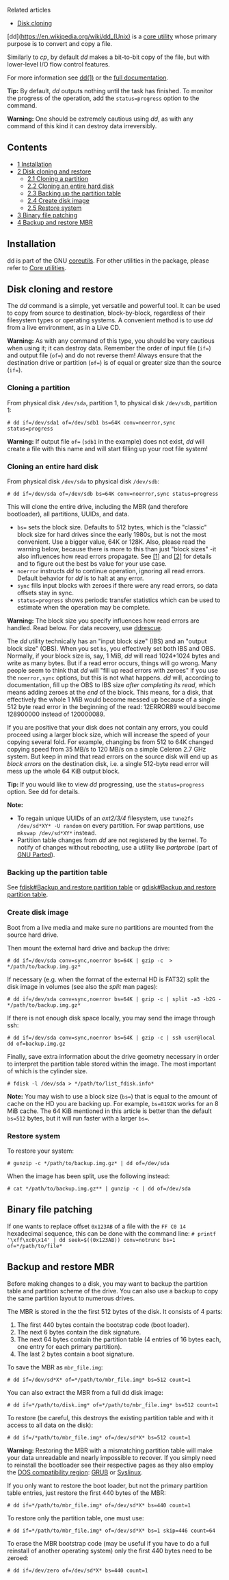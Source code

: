 Related articles

*   [Disk cloning](/index.php/Disk_cloning "Disk cloning")

[dd](https://en.wikipedia.org/wiki/dd_(Unix) is a [core utility](/index.php/Core_utility "Core utility") whose primary purpose is to convert and copy a file.

Similarly to *cp*, by default *dd* makes a bit-to-bit copy of the file, but with lower-level I/O flow control features.

For more information see [dd(1)](https://jlk.fjfi.cvut.cz/arch/manpages/man/dd.1) or the [full documentation](https://www.gnu.org/software/coreutils/dd).

**Tip:** By default, *dd* outputs nothing until the task has finished. To monitor the progress of the operation, add the `status=progress` option to the command.

**Warning:** One should be extremely cautious using *dd*, as with any command of this kind it can destroy data irreversibly.

## Contents

*   [1 Installation](#Installation)
*   [2 Disk cloning and restore](#Disk_cloning_and_restore)
    *   [2.1 Cloning a partition](#Cloning_a_partition)
    *   [2.2 Cloning an entire hard disk](#Cloning_an_entire_hard_disk)
    *   [2.3 Backing up the partition table](#Backing_up_the_partition_table)
    *   [2.4 Create disk image](#Create_disk_image)
    *   [2.5 Restore system](#Restore_system)
*   [3 Binary file patching](#Binary_file_patching)
*   [4 Backup and restore MBR](#Backup_and_restore_MBR)

## Installation

dd is part of the GNU [coreutils](https://www.archlinux.org/packages/?name=coreutils). For other utilities in the package, please refer to [Core utilities](/index.php/Core_utilities "Core utilities").

## Disk cloning and restore

The *dd* command is a simple, yet versatile and powerful tool. It can be used to copy from source to destination, block-by-block, regardless of their filesystem types or operating systems. A convenient method is to use *dd* from a live environment, as in a Live CD.

**Warning:** As with any command of this type, you should be very cautious when using it; it can destroy data. Remember the order of input file (`if=`) and output file (`of=`) and do not reverse them! Always ensure that the destination drive or partition (`of=`) is of equal or greater size than the source (`if=`).

### Cloning a partition

From physical disk `/dev/sda`, partition 1, to physical disk `/dev/sdb`, partition 1:

```
# dd if=/dev/sda1 of=/dev/sdb1 bs=64K conv=noerror,sync status=progress

```

**Warning:** If output file `of=` (`sdb1` in the example) does not exist, *dd* will create a file with this name and will start filling up your root file system!

### Cloning an entire hard disk

From physical disk `/dev/sda` to physical disk `/dev/sdb`:

```
# dd if=/dev/sda of=/dev/sdb bs=64K conv=noerror,sync status=progress

```

This will clone the entire drive, including the MBR (and therefore bootloader), all partitions, UUIDs, and data.

*   `bs=` sets the block size. Defaults to 512 bytes, which is the "classic" block size for hard drives since the early 1980s, but is not the most convenient. Use a bigger value, 64K or 128K. Also, please read the warning below, because there is more to this than just "block sizes" -it also influences how read errors propagate. See [[1]](http://www.mail-archive.com/eug-lug@efn.org/msg12073.html) and [[2]](http://blog.tdg5.com/tuning-dd-block-size/) for details and to figure out the best bs value for your use case.
*   `noerror` instructs *dd* to continue operation, ignoring all read errors. Default behavior for *dd* is to halt at any error.
*   `sync` fills input blocks with zeroes if there were any read errors, so data offsets stay in sync.
*   `status=progress` shows periodic transfer statistics which can be used to estimate when the operation may be complete.

**Warning:** The block size you specify influences how read errors are handled. Read below. For data recovery, use [ddrescue](#Using_ddrescue).

The *dd* utility technically has an "input block size" (IBS) and an "output block size" (OBS). When you set `bs`, you effectively set both IBS and OBS. Normally, if your block size is, say, 1 MiB, *dd* will read 1024*1024 bytes and write as many bytes. But if a read error occurs, things will go wrong. Many people seem to think that *dd* will "fill up read errors with zeroes" if you use the `noerror,sync` options, but this is not what happens. *dd* will, according to documentation, fill up the OBS to IBS size *after completing its read*, which means adding zeroes at the *end* of the block. This means, for a disk, that effectively the whole 1 MiB would become messed up because of a single 512 byte read error in the beginning of the read: 12ERROR89 would become 128900000 instead of 120000089.

If you are positive that your disk does not contain any errors, you could proceed using a larger block size, which will increase the speed of your copying several fold. For example, changing bs from 512 to 64K changed copying speed from 35 MB/s to 120 MB/s on a simple Celeron 2.7 GHz system. But keep in mind that read errors on the source disk will end up as *block errors* on the destination disk, i.e. a single 512-byte read error will mess up the whole 64 KiB output block.

**Tip:** If you would like to view *dd* progressing, use the `status=progress` option. See <a class="mw-selflink selflink">dd</a> for details.

**Note:**

*   To regain unique UUIDs of an *ext2/3/4* filesystem, use `tune2fs /dev/sd*XY* -U random` on every partition. For swap partitions, use `mkswap /dev/sd*XY*` instead.
*   Partition table changes from *dd* are not registered by the kernel. To notify of changes without rebooting, use a utility like *partprobe* (part of [GNU Parted](/index.php/GNU_Parted "GNU Parted")).

### Backing up the partition table

See [fdisk#Backup and restore partition table](/index.php/Fdisk#Backup_and_restore_partition_table "Fdisk") or [gdisk#Backup and restore partition table](/index.php/Gdisk#Backup_and_restore_partition_table "Gdisk").

### Create disk image

Boot from a live media and make sure no partitions are mounted from the source hard drive.

Then mount the external hard drive and backup the drive:

```
# dd if=/dev/sda conv=sync,noerror bs=64K | gzip -c  > */path/to/backup.img.gz*

```

If necessary (e.g. when the format of the external HD is FAT32) split the disk image in volumes (see also the *split* man pages):

```
# dd if=/dev/sda conv=sync,noerror bs=64K | gzip -c | split -a3 -b2G - */path/to/backup.img.gz*

```

If there is not enough disk space locally, you may send the image through ssh:

```
# dd if=/dev/sda conv=sync,noerror bs=64K | gzip -c | ssh user@local dd of=backup.img.gz

```

Finally, save extra information about the drive geometry necessary in order to interpret the partition table stored within the image. The most important of which is the cylinder size.

```
# fdisk -l /dev/sda > */path/to/list_fdisk.info*

```

**Note:** You may wish to use a block size (`bs=`) that is equal to the amount of cache on the HD you are backing up. For example, `bs=8192K` works for an 8 MiB cache. The 64 KiB mentioned in this article is better than the default `bs=512` bytes, but it will run faster with a larger `bs=`.

### Restore system

To restore your system:

```
# gunzip -c */path/to/backup.img.gz* | dd of=/dev/sda

```

When the image has been split, use the following instead:

```
# cat */path/to/backup.img.gz** | gunzip -c | dd of=/dev/sda

```

## Binary file patching

If one wants to replace offset `0x123AB` of a file with the `FF C0 14` hexadecimal sequence, this can be done with the command line: `# printf '\xff\xc0\x14' | dd seek=$((0x123AB)) conv=notrunc bs=1 of=*/path/to/file*` 

## Backup and restore MBR

Before making changes to a disk, you may want to backup the partition table and partition scheme of the drive. You can also use a backup to copy the same partition layout to numerous drives.

The MBR is stored in the the first 512 bytes of the disk. It consists of 4 parts:

1.  The first 440 bytes contain the bootstrap code (boot loader).
2.  The next 6 bytes contain the disk signature.
3.  The next 64 bytes contain the partition table (4 entries of 16 bytes each, one entry for each primary partition).
4.  The last 2 bytes contain a boot signature.

To save the MBR as `mbr_file.img`:

```
# dd if=/dev/sd*X* of=*/path/to/mbr_file.img* bs=512 count=1

```

You can also extract the MBR from a full dd disk image:

```
# dd if=*/path/to/disk.img* of=*/path/to/mbr_file.img* bs=512 count=1

```

To restore (be careful, this destroys the existing partition table and with it access to all data on the disk):

```
# dd if=/*path/to/mbr_file.img* of=/dev/sd*X* bs=512 count=1

```

**Warning:** Restoring the MBR with a mismatching partition table will make your data unreadable and nearly impossible to recover. If you simply need to reinstall the bootloader see their respective pages as they also employ the [DOS compatibility region](http://www.pixelbeat.org/docs/disk/): [GRUB](/index.php/GRUB "GRUB") or [Syslinux](/index.php/Syslinux "Syslinux").

If you only want to restore the boot loader, but not the primary partition table entries, just restore the first 440 bytes of the MBR:

```
# dd if=*/path/to/mbr_file.img* of=/dev/sd*X* bs=440 count=1

```

To restore only the partition table, one must use:

```
# dd if=*/path/to/mbr_file.img* of=/dev/sd*X* bs=1 skip=446 count=64

```

To erase the MBR bootstrap code (may be useful if you have to do a full reinstall of another operating system) only the first 440 bytes need to be zeroed:

```
# dd if=/dev/zero of=/dev/sd*X* bs=440 count=1

```